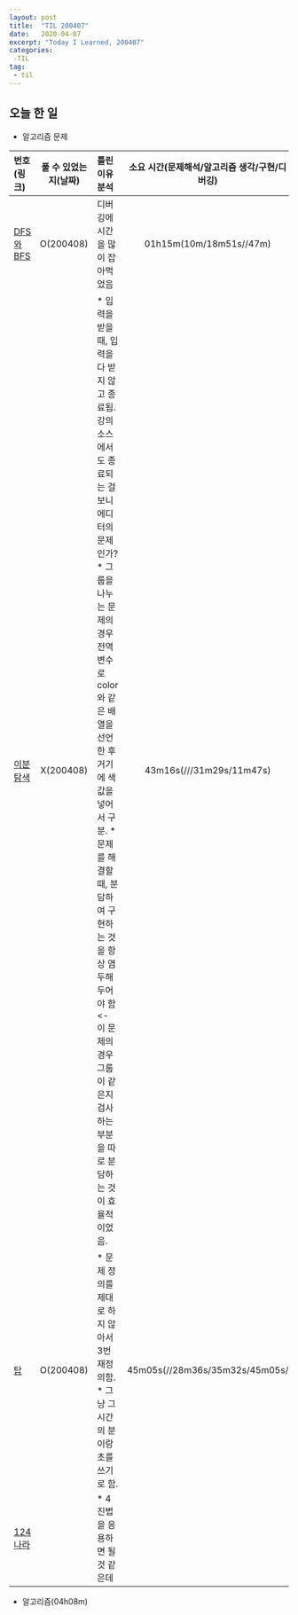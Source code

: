 ```yaml
---
layout: post
title:  "TIL 200407"
date:   2020-04-07
excerpt: "Today I Learned, 200407"
categories: 
 -TIL
tag:
 - til
---
```

## 오늘 한 일

* 알고리즘 문제

|번호(링크)|풀 수 있었는지(날짜)|틀린 이유 분석|소요 시간(문제해석/**알고리즘 생각**/**구현**/**디버깅**)|
|:---|:---:|:---|:---:|
|[DFS와 BFS](https://www.acmicpc.net/problem/11724)|O(200408)|디버깅에 시간을 많이 잡아먹었음|01h15m(10m/18m51s//47m)|
|[이분 탐색](https://www.acmicpc.net/problem/1707)|X(200408)|* 입력을 받을 때, 입력을 다 받지 않고 종료됨. 강의 소스에서도 종료되는 걸 보니 에디터의 문제인가?  * 그룹을 나누는 문제의 경우 전역변수로 color와 같은 배열을 선언한 후 거기에 색 값을 넣어서 구분. * 문제를 해결할 때, 분담하여 구현하는 것을 항상 염두해두어야 함 <- 이 문제의 경우 그룹이 같은지 검사하는 부분을 따로 분담하는 것이 효율적이었음.|43m16s(///31m29s/11m47s)|
|[탑](https://programmers.co.kr/learn/courses/30/lessons/42588?language=cpp)|O(200408)|* 문제 정의를 제대로 하지 않아서 3번 재정의함. * 그냥 그 시간의 분이랑 초를 쓰기로 함.|45m05s(//28m36s/35m32s/45m05s/|
|[124나라]()||* 4진법을 응용하면 될 것 같은데||

* 알고리즘(04h08m)